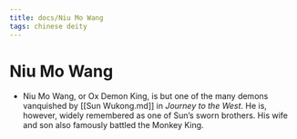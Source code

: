 ```yaml
---
title: docs/Niu Mo Wang
tags: chinese deity
---
```


# Niu Mo Wang 
- Niu Mo Wang, or Ox Demon King, is but one of the many demons vanquished by [[Sun Wukong.md]] in _Journey to the West_. He is, however, widely remembered as one of Sun’s sworn brothers. His wife and son also famously battled the Monkey King.